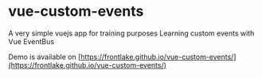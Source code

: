 # vue-custom-events
A very simple vuejs app for training purposes
Learning custom events with Vue EventBus

Demo is available on [https://frontlake.github.io/vue-custom-events/](https://frontlake.github.io/vue-custom-events/)

